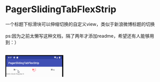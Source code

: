 # PagerSlidingTabFlexStrip

一个标题下标滑块可以伸缩切换的自定义view，类似于新浪微博标题的切换
<br/>
<br/>
ps:因为之前太懒写这种文档，隔了两年才添加readme，希望还有人能够用到：）
<br/>
<br/>

<img src="./1.gif" width = "180" height = "68"  />